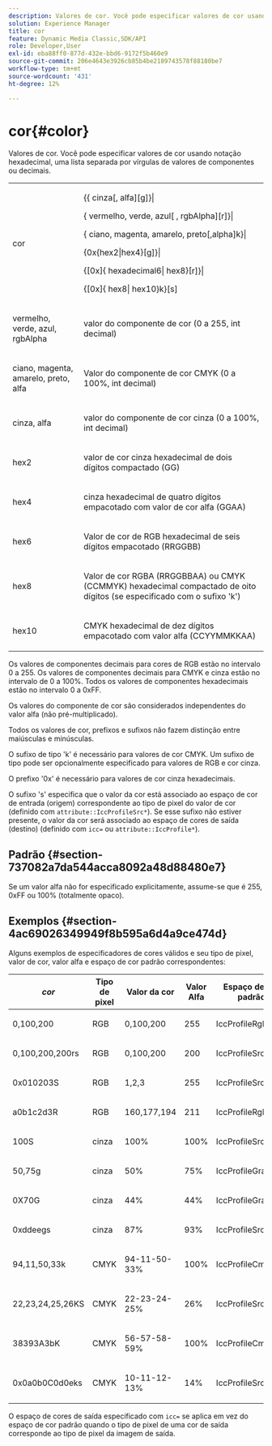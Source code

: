 ```yaml
---
description: Valores de cor. Você pode especificar valores de cor usando notação hexadecimal, uma lista separada por vírgulas de valores de componentes ou decimais.
solution: Experience Manager
title: cor
feature: Dynamic Media Classic,SDK/API
role: Developer,User
exl-id: eba88ff0-877d-432e-bbd6-9172f5b460e9
source-git-commit: 206e4643e3926cb85b4be2189743578f88180be7
workflow-type: tm+mt
source-wordcount: '431'
ht-degree: 12%

---
```


# cor{#color}

Valores de cor. Você pode especificar valores de cor usando notação hexadecimal, uma lista separada por vírgulas de valores de componentes ou decimais.

<table id="simpletable_9EBE66066E854ABE978F8F7ADC66BDE3"> 
 <tr class="strow"> 
  <td class="stentry"> <p><span class="codeph"> <span class="varname"> cor</span> </span> </p></td> 
  <td class="stentry"> <p> <span class="codeph">{{<span class="varname"> cinza</span>[,<span class="varname"> alfa</span>][g]}|</span> </p> <p> <span class="codeph"> {<span class="varname"> vermelho</span>,<span class="varname"> verde</span>,<span class="varname"> azul</span>[ ,<span class="varname"> rgbAlpha</span>][r]}|</span> </p> <p> <span class="codeph"> {<span class="varname"> ciano</span>, <span class="varname"> magenta</span>, <span class="varname"> amarelo</span>, <span class="varname"> preto</span>[,alpha]k}|</span> </p> <p> <span class="codeph"> {0x{hex2|hex4}[g]}|</span> </p> <p> <span class="codeph">{[0x]{<span class="varname"> hexadecimal6</span>|<span class="varname"> hex8</span>}[r]}|</span> </p> <p> <span class="codeph"> {[0x]{<span class="varname"> hex8</span>|<span class="varname"> hex10</span>}k}[s]</span> </p> </td> 
 </tr> 
 <tr class="strow"> 
  <td class="stentry"> <p><span class="codeph"> <span class="varname"> vermelho</span>, <span class="varname"> verde</span>, <span class="varname"> azul</span>, <span class="varname"> rgbAlpha</span></span> </p> </td> 
  <td class="stentry"> <p>valor do componente de cor (0 a 255, int decimal) </p> </td> 
 </tr> 
 <tr class="strow"> 
  <td class="stentry"> <p><span class="codeph"> <span class="varname"> ciano</span>, <span class="varname"> magenta</span>, <span class="varname"> amarelo</span>, <span class="varname"> preto</span>, <span class="varname"> alfa</span></span> </p></td> 
  <td class="stentry"> <p>Valor do componente de cor CMYK (0 a 100%, int decimal) </p></td> 
 </tr> 
 <tr class="strow"> 
  <td class="stentry"> <p><span class="codeph"> <span class="varname"> cinza</span>, <span class="varname"> alfa</span></span> </p> </td> 
  <td class="stentry"> <p>valor do componente de cor cinza (0 a 100%, int decimal) </p> </td> 
 </tr> 
 <tr class="strow"> 
  <td class="stentry"> <p><span class="codeph"> <span class="varname"> hex2</span> </span> </p></td> 
  <td class="stentry"> <p>valor de cor cinza hexadecimal de dois dígitos compactado (GG) </p></td> 
 </tr> 
 <tr class="strow"> 
  <td class="stentry"> <p><span class="codeph"> <span class="varname"> hex4</span> </span> </p> </td> 
  <td class="stentry"> <p>cinza hexadecimal de quatro dígitos empacotado com valor de cor alfa (GGAA) </p> </td> 
 </tr> 
 <tr class="strow"> 
  <td class="stentry"> <p><span class="codeph"> <span class="varname"> hex6</span> </span> </p> </td> 
  <td class="stentry"> <p>Valor de cor de RGB hexadecimal de seis dígitos empacotado (RRGGBB) </p></td> 
 </tr> 
 <tr class="strow"> 
  <td class="stentry"> <p><span class="codeph"> <span class="varname"> hex8</span> </span> </p> </td> 
  <td class="stentry"> <p>Valor de cor RGBA (RRGGBBAA) ou CMYK (CCMMYK) hexadecimal compactado de oito dígitos (se especificado com o sufixo 'k') </p></td> 
 </tr> 
 <tr class="strow"> 
  <td class="stentry"> <p><span class="codeph"> <span class="varname"> hex10</span> </span> </p></td> 
  <td class="stentry"> <p>CMYK hexadecimal de dez dígitos empacotado com valor alfa (CCYYMMKKAA) </p> </td> 
 </tr> 
</table>

Os valores de componentes decimais para cores de RGB estão no intervalo 0 a 255. Os valores de componentes decimais para CMYK e cinza estão no intervalo de 0 a 100%. Todos os valores de componentes hexadecimais estão no intervalo 0 a 0xFF.

Os valores do componente de cor são considerados independentes do valor alfa (não pré-multiplicado).

Todos os valores de cor, prefixos e sufixos não fazem distinção entre maiúsculas e minúsculas.

O sufixo de tipo &#39;k&#39; é necessário para valores de cor CMYK. Um sufixo de tipo pode ser opcionalmente especificado para valores de RGB e cor cinza.

O prefixo &#39;0x&#39; é necessário para valores de cor cinza hexadecimais.

O sufixo &#39;s&#39; especifica que o valor da cor está associado ao espaço de cor de entrada (origem) correspondente ao tipo de pixel do valor de cor (definido com `attribute::IccProfileSrc*`). Se esse sufixo não estiver presente, o valor da cor será associado ao espaço de cores de saída (destino) (definido com `icc=` ou `attribute::IccProfile*`).

## Padrão {#section-737082a7da544acca8092a48d88480e7}

Se um valor alfa não for especificado explicitamente, assume-se que é 255, 0xFF ou 100% (totalmente opaco).

## Exemplos {#section-4ac69026349949f8b595a6d4a9ce474d}

Alguns exemplos de especificadores de cores válidos e seu tipo de pixel, valor de cor, valor alfa e espaço de cor padrão correspondentes:

<table id="table_1539E74A1EC545F1B5398D86A27079D1"> 
 <thead> 
  <tr> 
   <th class="entry"> <b> <i>cor</i> </b> </th> 
   <th class="entry"> <b>Tipo de pixel</b> </th> 
   <th class="entry"> <b>Valor da cor</b> </th> 
   <th class="entry"> <b>Valor Alfa</b> </th> 
   <th class="entry"> <b>Espaço de cor padrão </b> </th> 
  </tr> 
 </thead>
 <tbody> 
  <tr> 
   <td> <p>0,100,200 </p> </td> 
   <td> <p>RGB </p> </td> 
   <td> <p>0,100,200 </p> </td> 
   <td> <p>255 </p> </td> 
   <td> <p> <span class="codeph"> IccProfileRgb</span> </p> </td> 
  </tr> 
  <tr> 
   <td> <p>0,100,200,200rs </p> </td> 
   <td> <p>RGB </p> </td> 
   <td> <p>0,100,200 </p> </td> 
   <td> <p>200 </p> </td> 
   <td> <p> <span class="codeph"> IccProfileSrcRgb</span> </p> </td> 
  </tr> 
  <tr> 
   <td> <p>0x010203S </p> </td> 
   <td> <p>RGB </p> </td> 
   <td> <p>1,2,3 </p> </td> 
   <td> <p>255 </p> </td> 
   <td> <p> <span class="codeph"> IccProfileSrcRgb</span> </p> </td> 
  </tr> 
  <tr> 
   <td> <p>a0b1c2d3R </p> </td> 
   <td> <p>RGB </p> </td> 
   <td> <p>160,177,194 </p> </td> 
   <td> <p>211 </p> </td> 
   <td> <p> <span class="codeph"> IccProfileRgb</span> </p> </td> 
  </tr> 
  <tr> 
   <td> <p>100S </p> </td> 
   <td> <p>cinza </p> </td> 
   <td> <p>100% </p> </td> 
   <td> <p>100% </p> </td> 
   <td> <p> <span class="codeph"> IccProfileSrcGray</span> </p> </td> 
  </tr> 
  <tr> 
   <td> <p>50,75g </p> </td> 
   <td> <p>cinza </p> </td> 
   <td> <p>50% </p> </td> 
   <td> <p>75% </p> </td> 
   <td> <p> <span class="codeph"> IccProfileGray</span> </p> </td> 
  </tr> 
  <tr> 
   <td> <p>0X70G </p> </td> 
   <td> <p>cinza </p> </td> 
   <td> <p>44% </p> </td> 
   <td> <p>44% </p> </td> 
   <td> <p> <span class="codeph"> IccProfileGray</span> </p> </td> 
  </tr> 
  <tr> 
   <td> <p>0xddeegs </p> </td> 
   <td> <p>cinza </p> </td> 
   <td> <p>87% </p> </td> 
   <td> <p>93% </p> </td> 
   <td> <p> <span class="codeph"> IccProfileSrcGray </span> </p> </td> 
  </tr> 
  <tr> 
   <td> <p>94,11,50,33k </p> </td> 
   <td> <p>CMYK </p> </td> 
   <td> <p>94-11-50-33% </p> </td> 
   <td> <p>100% </p> </td> 
   <td> <p> <span class="codeph"> IccProfileCmyk</span> </p> </td> 
  </tr> 
  <tr> 
   <td> <p>22,23,24,25,26KS </p> </td> 
   <td> <p>CMYK </p> </td> 
   <td> <p>22-23-24-25% </p> </td> 
   <td> <p>26% </p> </td> 
   <td> <p> <span class="codeph"> IccProfileSrcCmyk</span> </p> </td> 
  </tr> 
  <tr> 
   <td> <p>38393A3bK </p> </td> 
   <td> <p>CMYK </p> </td> 
   <td> <p>56-57-58-59% </p> </td> 
   <td> <p>100% </p> </td> 
   <td> <p> <span class="codeph"> IccProfileCmyk</span> </p> </td> 
  </tr> 
  <tr> 
   <td> <p>0x0a0b0C0d0eks </p> </td> 
   <td> <p>CMYK </p> </td> 
   <td> <p>10-11-12-13% </p> </td> 
   <td> <p>14% </p> </td> 
   <td> <p> <span class="codeph"> IccProfileSrcCmyk</span> </p> </td> 
  </tr> 
 </tbody> 
</table>

O espaço de cores de saída especificado com `icc=` se aplica em vez do espaço de cor padrão quando o tipo de pixel de uma cor de saída corresponde ao tipo de pixel da imagem de saída.
